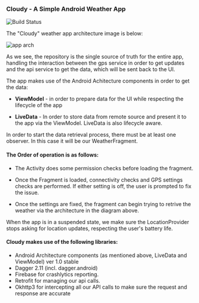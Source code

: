 ### Cloudy - A Simple Android Weather App


![Build Status](https://drone.kernelpanic.co.za/api/badges/Android/WeatherDVT/status.svg?branch=master)


The "Cloudy" weather app architecture image is below:



![app arch](https://image.ibb.co/kpCs2m/cloudy_2.png)

As we see, the repository is the single source of truth for the entire app, handling the interaction between the gps service in order to get updates and the api service to get the data, which will be sent back to the UI. 

The app makes use of the Android Achitecture components in order to get the data:

* **ViewModel** -  in order to prepare data for the UI while respecting the lifecycle of the app

* **LiveData** - In order to store data from remote source and present it to the app via the ViewModel. LiveData is also lifecycle aware. 

In order to start the data retrieval process, there must be at least one observer. In this case it will be our WeatherFragment. 

#### The Order of operation is as follows:

* The Activity does some permission checks before loading the fragment.

* Once  the Fragment is loaded, connectivity checks and GPS settings checks are performed. If either setting is off, the user is prompted to fix the issue. 

* Once the settings are fixed, the  fragment can begin trying to retrive the weather via the architecture in the diagram above.

When the app is in a suspended state, we make sure the  LocationProvider stops asking for location updates, respecting the user's battery life. 

#### Cloudy makes use of the following libraries:

* Android Architecture components (as mentioned above, LiveData and ViewModel) ver 1.0 stable
* Dagger 2.11 (incl. dagger.android)
* Firebase for crashlytics reporting.
* Retrofit for managing our api calls.
* Okhttp3 for intercepting all our API calls to make sure the request and response are accurate

